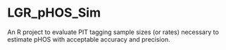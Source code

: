 # LGR_pHOS_Sim
An R project to evaluate PIT tagging sample sizes (or rates) necessary to estimate pHOS with acceptable accuracy and precision.
